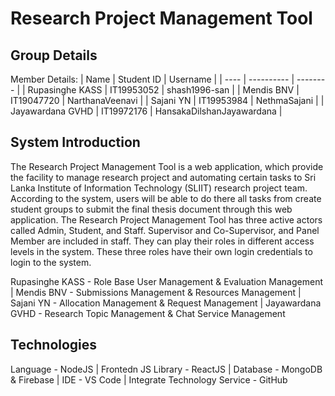 # Research Project Management Tool

## Group Details
Member Details:
| Name | Student ID | Username |
| ---- | ---------- | -------- |
| Rupasinghe KASS | IT19953052 | shash1996-san |
| Mendis BNV | IT19047720 | NarthanaVeenavi |
| Sajani YN | IT19953984 | NethmaSajani |
| Jayawardana GVHD | IT19972176 | HansakaDilshanJayawardana | 

## System Introduction
The Research Project Management Tool is a web application, which provide the facility to manage research project and automating certain tasks to Sri Lanka Institute of Information Technology (SLIIT) research project team. According to the system, users will be able to do there all tasks from create student groups to submit the final thesis document through this web application. The Research Project Management Tool has three active actors called Admin, Student, and Staff. Supervisor and Co-Supervisor, and Panel Member are included in staff. They can play their roles in different access levels in the system. These three roles have their own login credentials to login to the system.

Rupasinghe KASS - Role Base User Management & Evaluation Management | Mendis BNV - Submissions Management & Resources Management | Sajani YN - Allocation Management & Request Management | Jayawardana GVHD - Research Topic Management & Chat Service Management

## Technologies
Language - NodeJS | Frontedn JS Library - ReactJS | Database - MongoDB & Firebase | IDE - VS Code | Integrate Technology Service - GitHub
